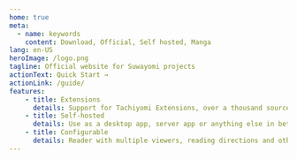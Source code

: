 ```yaml
---
home: true
meta:
  - name: keywords
    content: Download, Official, Self hosted, Manga
lang: en-US
heroImage: /logo.png
tagline: Official website for Suwayomi projects
actionText: Quick Start →
actionLink: /guide/
features:
    - title: Extensions
      details: Support for Tachiyomi Extensions, over a thousand sources.
    - title: Self-hosted
      details: Use as a desktop app, server app or anything else in between.
    - title: Configurable
      details: Reader with multiple viewers, reading directions and other settings.
---
```

